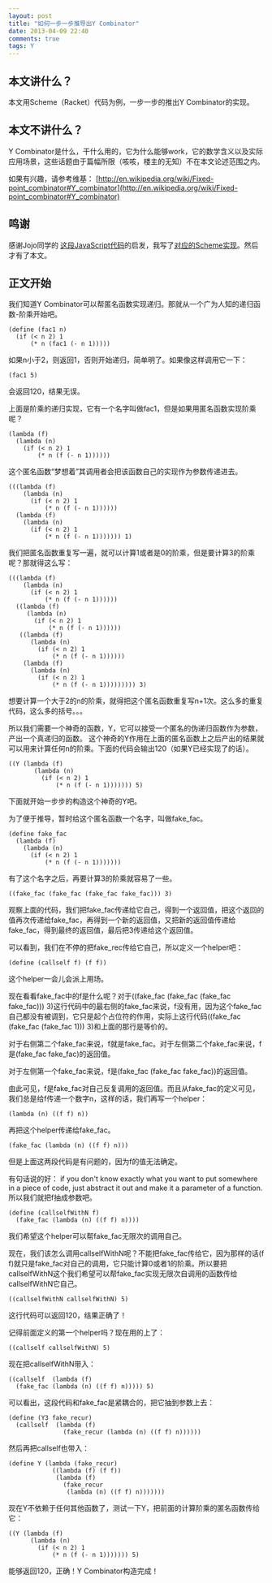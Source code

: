 ```yaml
---
layout: post
title: "如何一步一步推导出Y Combinator"
date: 2013-04-09 22:40
comments: true
tags: Y
---
```


## 本文讲什么？

本文用Scheme（Racket）代码为例，一步一步的推出Y Combinator的实现。

## 本文不讲什么？

Y Combinator是什么，干什么用的，它为什么能够work，它的数学含义以及实际应用场景，这些话题由于篇幅所限（咳咳，楼主的无知）不在本文论述范围之内。

如果有兴趣，请参考维基： [http://en.wikipedia.org/wiki/Fixed-point_combinator#Y_combinator](http://en.wikipedia.org/wiki/Fixed-point_combinator#Y_combinator)

## 鸣谢

感谢Jojo同学的
[这段JavaScript代码](https://github.com/zhewuzhou/js-y-combinator/blob/master/y-combinator.js)的启发，我写了[对应的Scheme实现](https://github.com/cuipengfei/lambda-calculus-impl/blob/master/racket/%E4%B8%80%E6%AD%A5%E4%B8%80%E6%AD%A5%E6%8E%A8%E5%87%BAY.rkt)。然后才有了本文。


## 正文开始

我们知道Y Combinator可以帮匿名函数实现递归。那就从一个广为人知的递归函数-阶乘开始吧。

```racket
(define (fac1 n)
  (if (< n 2) 1
      (* n (fac1 (- n 1)))))
```

如果n小于2，则返回1，否则开始递归，简单明了。如果像这样调用它一下：

```racket
(fac1 5)
```

会返回120，结果无误。

上面是阶乘的递归实现，它有一个名字叫做fac1，但是如果用匿名函数实现阶乘呢？

```racket
(lambda (f) 
  (lambda (n) 
    (if (< n 2) 1
        (* n (f (- n 1))))))
```

这个匿名函数“梦想着”其调用者会把该函数自己的实现作为参数传递进去。

```racket
(((lambda (f) 
    (lambda (n) 
      (if (< n 2) 1
          (* n (f (- n 1)))))) 
  (lambda (f) 
    (lambda (n) 
      (if (< n 2) 1
          (* n (f (- n 1))))))) 1)
```

我们把匿名函数重复写一遍，就可以计算1或者是0的阶乘，但是要计算3的阶乘呢？那就得这么写：

```racket
(((lambda (f) 
    (lambda (n) 
      (if (< n 2) 1
          (* n (f (- n 1)))))) 
  ((lambda (f) 
     (lambda (n) 
       (if (< n 2) 1
           (* n (f (- n 1)))))) 
   ((lambda (f) 
      (lambda (n) 
        (if (< n 2) 1
            (* n (f (- n 1)))))) 
    (lambda (f) 
      (lambda (n) 
        (if (< n 2) 1
            (* n (f (- n 1))))))))) 3)
```

想要计算一个大于2的n的阶乘，就得把这个匿名函数重复写n+1次。这么多的重复代码，这么多的括号。。。

所以我们需要一个神奇的函数，Y，它可以接受一个匿名的伪递归函数作为参数，产出一个真递归的函数。
这个神奇的Y作用在上面的匿名函数上之后产出的结果就可以用来计算任何n的阶乘。下面的代码会输出120（如果Y已经实现了的话）。

```racket
((Y (lambda (f) 
       (lambda (n) 
         (if (< n 2) 1
             (* n (f (- n 1))))))) 5)
```

下面就开始一步步的构造这个神奇的Y吧。

为了便于推导，暂时给这个匿名函数一个名字，叫做fake_fac。

```racket
(define fake_fac 
  (lambda (f) 
    (lambda (n) 
      (if (< n 2) 1
          (* n (f (- n 1)))))))
```

有了这个名字之后，再要计算3的阶乘就容易了一些。

```racket
((fake_fac (fake_fac (fake_fac fake_fac))) 3)
```

观察上面的代码，我们把fake_fac传递给它自己，得到一个返回值，把这个返回的值再次传递给fake_fac，再得到一个新的返回值，又把新的返回值传递给fake_fac，得到最终的返回值，最后把3传递给这个返回值。

可以看到，我们在不停的把fake_rec传给它自己，所以定义一个helper吧：

```racket
(define (callself f) (f f))
```

这个helper一会儿会派上用场。

现在看看fake_fac中的f是什么呢？对于((fake_fac (fake_fac (fake_fac fake_fac))) 3)这行代码中的最右侧的fake_fac来说，f没有用，因为这个fake_fac自己都没有被调到，它只是起个占位符的作用，实际上这行代码((fake_fac (fake_fac (fake_fac 1))) 3)和上面的那行是等价的。

对于右侧第二个fake_fac来说，f就是fake_fac。对于左侧第二个fake_fac来说，f是(fake_fac fake_fac)的返回值。

对于左侧第一个fake_fac来说，f是(fake_fac (fake_fac fake_fac))的返回值。

由此可见，f是fake_fac对自己反复调用的返回值。而且从fake_fac的定义可见，我们总是给f传递一个数字n，这样的话，我们再写一个helper：

```racket
(lambda (n) ((f f) n))
```

再把这个helper传递给fake_fac。

```racket
(fake_fac (lambda (n) ((f f) n)))
```

但是上面这两段代码是有问题的，因为f的值无法确定。

有句话说的好：
if you don't know exactly what you want to put somewhere in a piece of code, just abstract it out and make it a parameter of a function.
所以我们就把f抽成参数吧。

```racket
(define (callselfWithN f)
  (fake_fac (lambda (n) ((f f) n))))
```

我们希望这个helper可以帮fake_fac无限次的调用自己。

现在，我们该怎么调用callselfWithN呢？不能把fake_fac传给它，因为那样的话(f f)就只是fake_fac对自己的调用，它只能计算0或者1的阶乘。所以要把callselfWithN这个我们希望可以帮fake_fac实现无限次自调用的函数传给callselfWithN它自己。

```racket
((callselfWithN callselfWithN) 5)
```

这行代码可以返回120，结果正确了！

记得前面定义的第一个helper吗？现在用的上了：

```racket
((callself callselfWithN) 5)
```

现在把callselfWithN带入：

```racket
((callself  (lambda (f)
  (fake_fac (lambda (n) ((f f) n))))) 5)
```

可以看出，这段代码和fake_fac是紧耦合的，把它抽到参数上去：

```racket
(define (Y3 fake_recur)
  (callself  (lambda (f)
               (fake_recur (lambda (n) ((f f) n))))))
```

然后再把callself也带入：

```racket
(define Y (lambda (fake_recur) 
            ((lambda (f) (f f)) 
             (lambda (f) 
               (fake_recur 
                (lambda (n) ((f f) n)))))))
```

现在Y不依赖于任何其他函数了，测试一下Y，把前面的计算阶乘的匿名函数传给它：

```racket
((Y (lambda (f) 
      (lambda (n) 
        (if (< n 2) 1
            (* n (f (- n 1))))))) 5)
```

能够返回120，正确！Y Combinator构造完成！